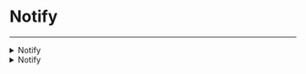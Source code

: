 # Notify
---
<details><summary markdown="span">
Notify</summary>

---

#### Notify a player

##### `Server`
##### Lib.Notify(id, message, messageType?, timeout?)

#### Parameters
- **id**: number - The player id
- **message**: string - The message to display
- **messageType?**: string - The message type
- **timeout?**: number - The timeout of the message

---
</details>

<details><summary markdown="span">
Notify</summary>

---

#### Notify the player

##### `Client`
##### Lib.Notify(message, messageType?, timeout?)

#### Parameters
- **message**: string - The message to display
- **messageType?**: string - The message type
- **timeout?**: number - The timeout of the message

---
</details>

